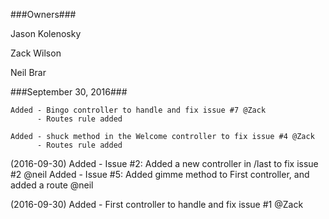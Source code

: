 ###Owners###

Jason Kolenosky

Zack Wilson

Neil Brar

###September 30, 2016###

    Added - Bingo controller to handle and fix issue #7 @Zack
          - Routes rule added 

    Added - shuck method in the Welcome controller to fix issue #4 @Zack
          - Routes rule added

(2016-09-30)
    Added - Issue #2: Added a new controller in /last to fix issue #2 @neil
    Added - Issue #5: Added gimme method to First controller, and added a 
                      route @neil 

(2016-09-30)
    Added - First controller to handle and fix issue #1 @Zack

